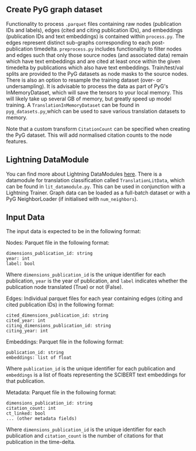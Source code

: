 ## Create PyG graph dataset

Functionality to process `.parquet` files containing raw nodes (publication IDs and labels), edges (cited and citing publication IDs), and embeddings (publication IDs and text embeddings) is contained within `process.py`. The edges represent distinct sub-graphs corresponding to each post-publication timedelta. `preprocess.py` includes functionality to filter nodes and edges such that only those source nodes (and associated data) remain which have text embeddings and are cited at least once within the given timedelta by publications which also have text embeddings. Train/test/val splits are provided to the PyG datasets as node masks to the source nodes. There is also an option to resample the training dataset (over- or undersampling). It is advisable to process the data as part of PyG's InMemoryDataset, which will save the tensors to your local memory. This will likely take up several GB of memory, but greatly speed up model training. A `TranslationInMemoryDataset` can be found in `pyg_datasets.py`,which can be used to save various translation datasets to memory.

Note that a custom transform `CitationCount` can be specified when creating the PyG dataset. This will add normalised citation counts to the node features.

## Lightning DataModule

You can find more about Lightning DataModules [here](<https://lightning.ai/docs/pytorch/stable/data/datamodule.html#lightningdatamodule>). There is a datamodule for translation classification called `TranslationLitData`, which can be found in `lit_datamodule.py`. This can be used in conjunction with a Lightning Trainer. Graph data can be loaded as a full-batch dataset or with a PyG NeighborLoader (if initialised with `num_neighbors`).

## Input Data

The input data is expected to be in the following format:

Nodes: Parquet file in the following format:

```parquet
dimensions_publication_id: string
year: int
label: bool
```

Where `dimensions_publication_id` is the unique identifier for each publication, `year` is the year of publication, and `label` indicates whether the publication node translated (True) or not (False).

Edges: Individual parquet files for each year containing edges (citing and cited publication IDs) in the following format:

```parquet
cited_dimensions_publication_id: string
cited_year: int
citing_dimensions_publication_id: string
citing_year: int
```

Embeddings: Parquet file in the following format:

```parquet
publication_id: string
embeddings: list of float
```

Where `publication_id` is the unique identifier for each publication and `embeddings` is a list of floats representing the SCIBERT text embeddings for that publication.

Metadata: Parquet file in the following format:

```parquet
dimensions_publication_id: string
citation_count: int
ct_linked: bool
... (other metadata fields)
```

Where `dimensions_publication_id` is the unique identifier for each publication and `citation_count` is the number of citations for that publication in the time-delta.